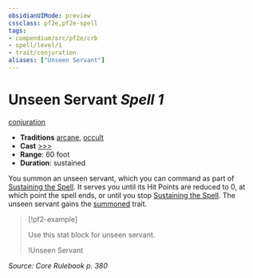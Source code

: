 ```yaml
---
obsidianUIMode: preview
cssclass: pf2e,pf2e-spell
tags:
- compendium/src/pf2e/crb
- spell/level/1
- trait/conjuration
aliases: ["Unseen Servant"]
---
```

# Unseen Servant *Spell 1*   
[conjuration](conjuration.md "Conjuration School Trait")  

- **Traditions** [arcane](arcane.md "Arcane Tradition Trait"), [occult](occult.md "Occult Tradition Trait")
- **Cast** [>>>](chapter-9-playing-the-game.md#Actions "Three-Action") 
- **Range**: 60 foot
- **Duration**: sustained

You summon an unseen servant, which you can command as part of [Sustaining the Spell](sustain-a-spell.md). It serves you until its Hit Points are reduced to 0, at which point the spell ends, or until you stop [Sustaining the Spell](sustain-a-spell.md). The unseen servant gains the [summoned](summoned.md "Summoned Creature Trait") trait.

> [!pf2-example] 
> 
> Use this stat block for unseen servant.
> 
> !Unseen Servant
> 

*Source: Core Rulebook p. 380*